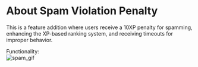 # About Spam Violation Penalty

This is a feature addition where users receive a 10XP penalty for spamming, enhancing the XP-based ranking system, and receiving timeouts for improper behavior.

Functionality: <br>
![spam_gif](https://github.com/psvkaushik/CSC-510-Project3-TeachersPetBotv2.0/assets/144864099/5f785fed-9681-44b4-92c4-8a1b28c0910e)

